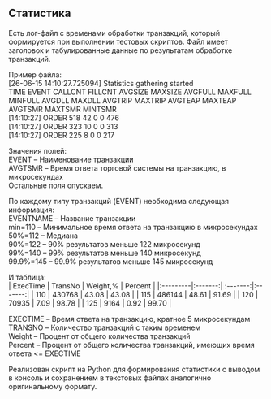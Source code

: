 ## Статистика

Есть лог-файл с временами обработки транзакций, который формируется при выполнении тестовых скриптов. Файл имеет заголовок и табулированные данные по результатам обработке транзакций.

Пример файла:  
[26-06-15 14:10:27.725094] Statistics gathering started  
TIME	EVENT	CALLCNT	FILLCNT	AVGSIZE	MAXSIZE	AVGFULL	MAXFULL	MINFULL	AVGDLL	MAXDLL	AVGTRIP	MAXTRIP	AVGTEAP	MAXTEAP	AVGTSMR	MAXTSMR	MINTSMR  
[14:10:27]	ORDER					518			42		0		0		476  
[14:10:27]	ORDER					323			10		0		0		313  
[14:10:27]	ORDER					225			8		0		0		217  

Значения полей:  
EVENT – Наименование транзакции  
AVGTSMR – Время ответа торговой системы на транзакцию, в микросекундах  
Остальные поля опускаем.  

По каждому типу транзакций (EVENT) необходима следующая информация:  
  EVENTNAME – Название транзакции  
  min=110 – Минимальное время ответа на транзакцию в микросекундах  
  50%=112 – Медиана  
  90%=122 – 90% результатов меньше 122 микросекунд  
  99%=140 – 99% результатов меньше 140 микросекунд  
  99.9%=145 – 99.9% результатов меньше 145 микросекунд  

И таблица:  
| ExecTime | TransNo | Weight,% | Percent |
|:---------|:-------:| :-------:|:-------:|
| 110      | 430768  | 43.08    | 43.08   |
| 115      | 486144  | 48.61    | 91.69   |
| 120      | 70935   | 7.09     | 98.78   |
| 125      | 9164    | 0.92     | 99.70   |

EXECTIME – Время ответа на транзакцию, кратное 5 микросекундам  
TRANSNO – Количество транзакций с таким временем  
Weight – Процент от общего количества транзакций  
Percent – Процент от общего количества транзакций, имеющих время ответа <= EXECTIME

Реализован скрипт на Python для формирования статистики с выводом в консоль и сохранением в текстовых файлах аналогично оригинальному формату.
